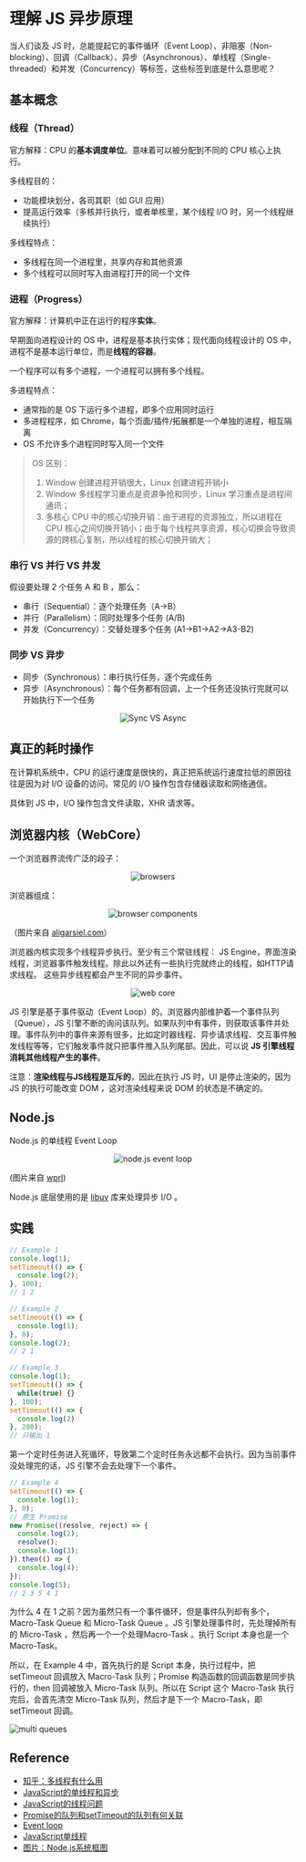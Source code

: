 # 理解 JS 异步原理

当人们谈及 JS 时，总能提起它的事件循环（Event Loop）、非阻塞（Non-blocking）、回调（Callback）、异步（Asynchronous）、单线程（Single-threaded）和并发（Concurrency）等标签，这些标签到底是什么意思呢？

## 基本概念

### 线程（Thread）

官方解释：CPU 的**基本调度单位**。意味着可以被分配到不同的 CPU 核心上执行。

多线程目的：

- 功能模块划分，各司其职（如 GUI 应用）
- 提高运行效率（多核并行执行，或者单核里，某个线程 I/O 时，另一个线程继续执行）

多线程特点：

- 多线程在同一个进程里，共享内存和其他资源
- 多个线程可以同时写入由进程打开的同一个文件

### 进程（Progress）

官方解释：计算机中正在运行的程序**实体**。

早期面向进程设计的 OS 中，进程是基本执行实体；现代面向线程设计的 OS 中，进程不是基本运行单位，而是**线程的容器**。

一个程序可以有多个进程，一个进程可以拥有多个线程。

多进程特点：

- 通常指的是 OS 下运行多个进程，即多个应用同时运行
- 多进程程序，如 Chrome，每个页面/插件/拓展都是一个单独的进程，相互隔离
- OS 不允许多个进程同时写入同一个文件

> OS 区别： 
> 1. Window 创建进程开销很大，Linux 创建进程开销小
> 2. Window 多线程学习重点是资源争抢和同步，Linux 学习重点是进程间通讯；
> 3. 多核心 CPU 中的核心切换开销：由于进程的资源独立，所以进程在 CPU 核心之间切换开销小；由于每个线程共享资源，核心切换会导致资源的跨核心复制，所以线程的核心切换开销大；

### 串行 VS 并行 VS 并发

假设要处理 2 个任务 A 和 B ，那么：

- 串行（Sequential）：逐个处理任务（A->B）
- 并行（Parallelism）：同时处理多个任务 (A/B)
- 并发（Concurrency）：交替处理多个任务 (A1->B1->A2->A3-B2)

### 同步 VS 异步

- 同步（Synchronous）：串行执行任务，逐个完成任务
- 异步（Asynchronous）：每个任务都有回调，上一个任务还没执行完就可以开始执行下一个任务

<p align="center">
  <img alt="Sync VS Async" src="../img/async.png" style="max-width: 66%;">
</p>

## 真正的耗时操作

在计算机系统中，CPU 的运行速度是很快的，真正把系统运行速度拉低的原因往往是因为对 I/O 设备的访问。常见的 I/O 操作包含存储器读取和网络通信。

具体到 JS 中，I/O 操作包含文件读取，XHR 请求等。

## 浏览器内核（WebCore）

一个浏览器界流传广泛的段子：

<p align="center">
  <img alt="browsers" src="../img/browsers.png" style="max-width: 66%;">
</p>

浏览器组成：

<p align="center">
  <img alt="browser components" src="../img/browser-components.png" style="max-width: 66%;">
</p>

（图片来自 [aligarsiel.com](http://taligarsiel.com/Projects/howbrowserswork1.htm)）

浏览器内核实现多个线程异步执行。至少有三个常驻线程： JS Engine，界面渲染线程，浏览器事件触发线程。除此以外还有一些执行完就终止的线程，如HTTP请求线程。
这些异步线程都会产生不同的异步事件。

<p align="center">
  <img alt="web core" src="../img/web-core.png" style="max-width: 66%;">
</p>

JS 引擎是基于事件驱动（Event Loop）的。浏览器内部维护着一个事件队列（Queue），JS 引擎不断的询问该队列。如果队列中有事件，则获取该事件并处理。事件队列中的事件来源有很多，比如定时器线程、异步请求线程、交互事件触发线程等等，它们触发事件就只把事件推入队列尾部。因此，可以说 **JS 引擎线程消耗其他线程产生的事件**。

注意：**渲染线程与JS线程是互斥的**，因此在执行 JS 时，UI 是停止渲染的，因为 JS 的执行可能改变 DOM ，这对渲染线程来说 DOM 的状态是不确定的。

## Node.js

Node.js 的单线程 Event Loop

<p align="center">
  <img alt="node.js event loop" src="../img/nodejs.jpg" style="max-width: 88%;">
</p>

(图片来自 [wprl](https://twitter.com/wprl/status/496643917559758848))

Node.js 底层使用的是 [libuv](https://github.com/libuv/libuv) 库来处理异步 I/O 。

## 实践

```javascript
// Example 1
console.log(1);
setTimeout(() => {
  console.log(2);
}, 100);
// 1 2
```

```javascript
// Example 2
setTimeout(() => {
  console.log(1);
}, 0);
console.log(2);
// 2 1
```

```javascript
// Example 3
console.log(1);
setTimeout(() => {
  while(true) {}
}, 100);
setTimeout(() => {
  console.log(2)
}, 200);
// 只输出 1
```

第一个定时任务进入死循环，导致第二个定时任务永远都不会执行。因为当前事件没处理完的话，JS 引擎不会去处理下一个事件。

```javascript
// Example 4
setTimeout(() => {
  console.log(1);
}, 0);
// 原生 Promise
new Promise((resolve, reject) => {
  console.log(2);
  resolve();
  console.log(3);
}).then(() => {
  console.log(4);
});
console.log(5);
// 2 3 5 4 1
```
为什么 4 在 1 之前？因为虽然只有一个事件循环，但是事件队列却有多个，Macro-Task Queue 和 Micro-Task Queue 。JS 引擎处理事件时，先处理掉所有的 Micro-Task ，然后再一个一个处理Macro-Task 。执行 Script 本身也是一个 Macro-Task。

所以，在 Example 4 中，首先执行的是 Script 本身，执行过程中，把 setTimeout 回调放入 Macro-Task 队列；Promise 构造函数的回调函数是同步执行的，then 回调被放入 Micro-Task 队列。所以在 Script 这个 Macro-Task 执行完后，会首先清空 Micro-Task 队列，然后才是下一个 Macro-Task，即 setTimeout 回调。

![multi queues](../img/queues.png)

## Reference

- [知乎：多线程有什么用](https://www.zhihu.com/question/19901763/answer/13299543)
- [JavaScript的单线程和异步](https://zhuanlan.zhihu.com/p/23659122)
- [JavaScript的线程问题](http://blog.csdn.net/kfanning/article/details/5768776)
- [Promise的队列和setTimeout的队列有何关联](https://www.zhihu.com/question/36972010)
- [Event loop](http://www.ruanyifeng.com/blog/2014/10/event-loop.html)
- [JavaScript单线程](http://greengerong.com/blog/2015/10/27/javascript-single-thread-and-browser-event-loop/)
- [图片：Node.js系统框图](https://twitter.com/wprl/status/496643917559758848)